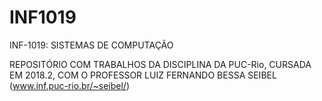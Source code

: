 # INF1019
INF-1019: SISTEMAS DE COMPUTAÇÃO

REPOSITÓRIO COM TRABALHOS DA DISCIPLINA DA PUC-Rio, CURSADA EM 2018.2, COM O PROFESSOR LUIZ FERNANDO BESSA SEIBEL (www.inf.puc-rio.br/~seibel/)
